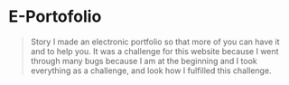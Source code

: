 # E-Portofolio

>Story
I made an electronic portfolio so that more of you can have it and to help you. 
It was a challenge for this website because I went through many bugs because 
I am at the beginning and I took everything as a challenge, and look how I 
fulfilled this challenge.
